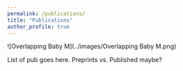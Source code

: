 ```yaml
---
permalink: /publications/
title: "Publications"
author_profile: true
---
```


![Overlapping Baby M](../images/Overlapping Baby M.png)

List of pub goes here. Preprints vs. Published maybe?
